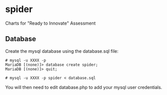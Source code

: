 # spider
Charts for "Ready to Innovate" Assessment

## Database

Create the mysql database using the database.sql file:

```
# mysql -u XXXX -p 
MariaDB [(none)]> database create spider;
MariaDB [(none)]> quit;

# mysql -u XXXX -p spider < database.sql
```


You will then need to edit database.php to add your mysql user credentials.


